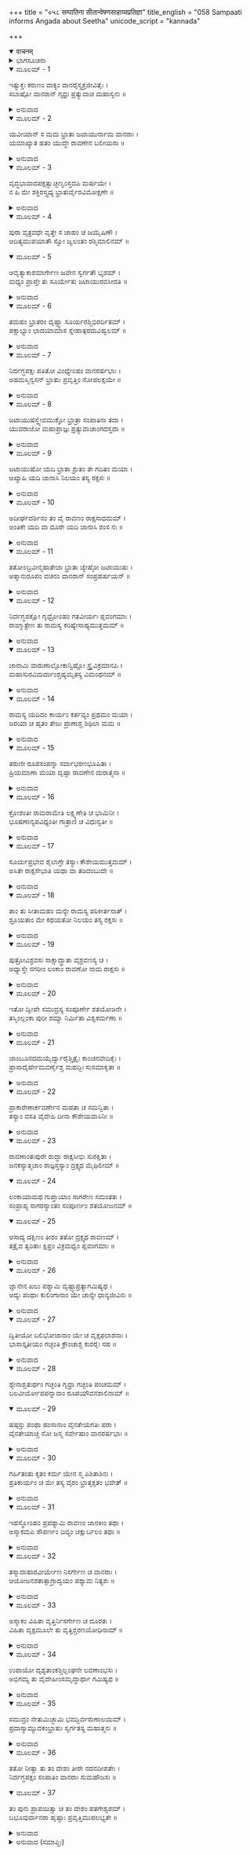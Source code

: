 +++
title = "०५८ सम्पातिना सीतान्वेषणसाहाय्यप्रतिज्ञा"
title_english = "058 Sampaati informs Angada about Seetha"
unicode_script = "kannada"

+++
<details open><summary>वाचनम्</summary>

<div class="audioEmbed"  caption="श्रीराम-हरिसीताराममूर्ति-घनपाठिभ्यां वचनम्" src="https://archive.org/download/Ramayana-recitation-Sriram-harisItArAmamUrti-Ghanapaati-v2/Kanda_4/Kanda_4_KSK-058-Sampaati_informs_Angada_about_Seetha.mp3"></div>
</details>



<details><summary>ಭಾಗಸೂಚನಾ</summary>

ಸಂಪಾತಿಯು ತನ್ನ ರೆಕ್ಕೆಗಳು ಸುಟ್ಟುಹೋದ ಕಥೆಯನ್ನು ಹೇಳಿದುದು, ಸೀತೆ ಮತ್ತು ರಾವಣನು ಇರುವ ಸ್ಥಳವನ್ನು ತಿಳಿಸಿ, ವಾನರರ ಸಹಾಯದಿಂದ ಸಮುದ್ರತೀರಕ್ಕೆ ಹೋಗಿ ತಮ್ಮನಿಗೆ ಜಲಾಂಜಲಿಯನ್ನು ನೀಡಿದುದು
</details>

<details open><summary>ಮೂಲಮ್ - 1</summary>

ಇತ್ಯುಕ್ತಃ ಕರುಣಂ ವಾಕ್ಯಂ ವಾನರೈಸ್ತ್ಯಕ್ತಜೀವಿತೈಃ ।  
ಸಬಾಷ್ಪೋ ವಾನರಾನ್ ಗೃಧ್ರಃ ಪ್ರತ್ಯುವಾಚ ಮಹಾಸ್ವನಃ ॥
</details>

<details><summary>ಅನುವಾದ</summary>

ಬದುಕಿರುವ ಆಸೆಯನ್ನೇ ಬಿಟ್ಟು ಕುಳಿತಿರುವ ವಾನರರು ಹೇಳಿದ ಕರುಣಾಜನಕ ಮಾತನ್ನು ಕೇಳಿ ಸಂಪಾತಿಯ ಕಣ್ಣುಗಳಲ್ಲಿ ನೀರು ಸುರಿಯಿತು. ಅವನು ಗಟ್ಟಿಯಾಗಿ ಹೇಳುತ್ತಾನೆ .॥1॥
</details>

<details open><summary>ಮೂಲಮ್ - 2</summary>

ಯವೀಯಾನ್ ಸ ಮಮ ಭ್ರಾತಾ ಜಟಾಯುರ್ನಾಮ ವಾನರಾಃ ।  
ಯಮಾಖ್ಯಾತ ಹತಂ ಯುದ್ಧೇ ರಾವಣೇನ ಬಲೀಯಸಾ ॥
</details>

<details><summary>ಅನುವಾದ</summary>

ವಾನರರೇ! ಮಹಾಬಲಿ ರಾವಣನಿಂದ ಯುದ್ಧದಲ್ಲಿ ಹತನಾದ ಜಟಾಯು ನನ್ನ ತಮ್ಮನಾಗಿದ್ದನು.॥2॥
</details>

<details open><summary>ಮೂಲಮ್ - 3</summary>

ವೃದ್ಧಭಾವಾದಪಕ್ಷತ್ವಾಚ್ಛಣ್ವಂಸ್ತದಪಿ  ಮರ್ಷಯೇ ।  
ನ ಹಿ ಮೇ ಶಕ್ತಿರಸ್ತ್ಯದ್ಯ ಭ್ರಾತುರ್ವೈರವಿಮೋಕ್ಷಣೇ ॥
</details>

<details><summary>ಅನುವಾದ</summary>

ನಾನು ಮುದುಕನಾದೆ, ನನ್ನ ರೆಕ್ಕೆ ಸುಟ್ಟುಹೋಗಿವೆ. ಅದರಿಂದ ನನ್ನ ತಮ್ಮನ ವೈರಿಯ ಪ್ರತೀಕಾರ ಮಾಡುವ ಶಕ್ತಿ ನನ್ನಲ್ಲಿ ಉಳಿದಿಲ್ಲ. ಅದರಿಂದಲೇ ಈ ಅಪ್ರಿಯ ಮಾತು ಕೇಳಿಯೂ ಸಹಿಸಿಕೊಂಡು ನಾನು ಸುಮ್ಮನಿದ್ದೇನೆ.॥3॥
</details>

<details open><summary>ಮೂಲಮ್ - 4</summary>

ಪುರಾ ವೃತ್ರವಧೇ ವೃತ್ತೇ ಸ ಚಾಹಂ ಚ ಜಯೈಷಿಣೌ ।  
ಆದಿತ್ಯಮುಪಯಾತೌ ಸ್ವೋ ಜ್ವಲಂತಂ ರಶ್ಮಿಮಾಲಿನಮ್ ॥
</details>

<details open><summary>ಮೂಲಮ್ - 5</summary>

ಆವೃತ್ಯಾಕಾಶಮಾರ್ಗೇಣ ಜವೇನ ಸ್ವರ್ಗತೌ ಭೃಶಮ್ ।  
ಮಧ್ಯಂ ಪ್ರಾಪ್ತೇ ತು ಸೂರ್ಯೇತು ಜಟಾಯುರವಸೀದತಿ ॥
</details>

<details><summary>ಅನುವಾದ</summary>

ಬಹಳ ಹಿಂದಿನ ಮಾತು - ಇಂದ್ರನು ವೃತ್ರಾಸುರನನ್ನು ವಧಿಸಿದಾಗ, ಇಂದ್ರನನ್ನು ಪ್ರಬಲನೆಂದು ತಿಳಿದು ನಾವಿಬ್ಬರೂ ಅವನನ್ನು ಗೆಲ್ಲುವ ಇಚ್ಛೆಯಿಂದ ಆಕಾಶಮಾರ್ಗದಿಂದ ವೇಗವಾಗಿ ಸ್ವರ್ಗಲೋಕಕ್ಕೆ ಹೋದೆವು. ಇಂದ್ರನನ್ನು ಗೆದ್ದು ಮರಳುವಾಗ ನಾವು ಇಬ್ಬರೂ ಸ್ವರ್ಗವನ್ನು ಪ್ರಕಾಶಿತಗೊಳಿಸುವ ಅಂಶಮಾಲಿ ಸೂರ್ಯನ ಬಳಿಗೆ ಹೋದೆವು. ನಮ್ಮಲ್ಲಿ ಜಟಾಯು ಸೂರ್ಯನ ಮಧ್ಯಾಹ್ನದ ಉರಿಬಿಸಿಲಿನಿಂದ ಶಿಥಿಲನಾಗ ತೊಡಗಿದನು.॥4-5॥
</details>

<details open><summary>ಮೂಲಮ್ - 6</summary>

ತಮಹಂ ಭ್ರಾತರಂ ದೃಷ್ಟ್ವಾ ಸೂರ್ಯರಶ್ಮಿಭಿರರ್ದಿತಮ್ ।  
ಪಕ್ಷಾಭ್ಯಾಂ ಛಾದಯಾಮಾಸ ಸ್ನೇಹಾತ್ಪರಮವಿಹ್ವಲಮ್ ॥
</details>

<details><summary>ಅನುವಾದ</summary>

ಸೂರ್ಯಕಿರಣಗಳಿಂದ ಪೀಡಿತನಾಗಿ, ಅತ್ಯಂತ ವ್ಯಾಕುಲನಾದ ತಮ್ಮನನ್ನು ನೋಡಿ ನಾನು ಸ್ನೇಹ ವಶದಿಂದ ನನ್ನ ಎರಡೂ ರೆಕ್ಕೆಗಳಿಂದ ಅವನನ್ನು ಮುಚ್ಚಿಬಿಟ್ಟೆ.॥6॥
</details>

<details open><summary>ಮೂಲಮ್ - 7</summary>

ನಿರ್ದಗ್ಧಪಕ್ಷಃ ಪತಿತೋ ವಿಂಧ್ಯೇಽಹಂ ವಾನರರ್ಷಭಾಃ ।  
ಅಹಮಸ್ಮಿನ್ವಸನ್ ಭ್ರಾತುಃ ಪ್ರವೃತ್ತಿಂ ನೋಪಲಕ್ಷಯೇ ॥
</details>

<details><summary>ಅನುವಾದ</summary>

ವಾನರ ಶಿರೋಮಣಿಗಳೇ! ಆಗ ನನ್ನ ಎರಡೂ ರೆಕ್ಕೆಗಳು ಸುಟ್ಟುಹೋದುವು ಮತ್ತು ನಾನು ಈ ವಿಂಧ್ಯಪರ್ವತದಲ್ಲಿ ಬಿದ್ದೆನು. ಇಲ್ಲಿ ಇದ್ದು ನನಗೆ ಎಂದೂ ತಮ್ಮನ ಸಮಾಚಾರ ಸಿಗಲಿಲ್ಲ. (ಇಂದು ಮೊಟ್ಟಮೊದಲಿಗೆ ನಿಮ್ಮಿಂದ ಅವನ ಸಾವಿನ ಸುದ್ದಿಯನ್ನು ಕೇಳುತ್ತಿದ್ದೇನೆ..॥7॥
</details>

<details open><summary>ಮೂಲಮ್ - 8</summary>

ಜಟಾಯುಷಸ್ತ್ವೇವಮುಕ್ತೋ ಭ್ರಾತ್ರಾ ಸಂಪಾತಿನಾ ತದಾ ।  
ಯುವರಾಜೋ ಮಹಾಪ್ರಾಜ್ಞಃ ಪ್ರತ್ಯುವಾಚಾಂಗದಸ್ತದಾ ॥
</details>

<details><summary>ಅನುವಾದ</summary>

ಜಟಾಯುವಿನ ಅಣ್ಣ ಸಂಪಾತಿಯು ಹೀಗೆ ಹೇಳಿದಾಗ ಪರಮ ಬುದ್ಧಿವಂತ ಯುವರಾಜ ಅಂಗದನು ಇಂತೆಂದನು.॥8॥
</details>

<details open><summary>ಮೂಲಮ್ - 9</summary>

ಜಟಾಯುಷೋ ಯದಿ ಭ್ರಾತಾ ಶ್ರುತಂ ತೇ ಗದಿತಂ ಮಯಾ ।  
ಆಖ್ಯಾಹಿ ಯದಿ ಜಾನಾಸಿ ನಿಲಯಂ ತಸ್ಯ ರಕ್ಷಸಃ ॥
</details>

<details><summary>ಅನುವಾದ</summary>

ಗೃಧ್ರರಾಜನೇ! ನೀನು ಜಟಾಯುವಿನ ಅಣ್ಣನಾಗಿದ್ದರೆ, ನಾನು ಹೇಳಿದ ಮಾತನ್ನು ನೀನು ಕೇಳಿದ್ದರೆ, ನೀನು ಆ ರಾಕ್ಷಸನ ನಿವಾಸಸ್ಥಾನ ತಿಳಿಯುತ್ತಿದ್ದರೆ, ನಮಗೆ ಹೇಳು.॥9॥
</details>

<details open><summary>ಮೂಲಮ್ - 10</summary>

ಅದೀರ್ಘದರ್ಶಿನಂ ತಂ ವೈ ರಾವಣಂ ರಾಕ್ಷಸಾಧಮಮ್ ।  
ಅಂತಿಕೇ ಯದಿ ವಾ ದೂರೇ ಯದಿ ಜಾನಾಸಿ ಶಂಸ ನಃ ॥
</details>

<details><summary>ಅನುವಾದ</summary>

ಮುಂದಾಗುವ ಅನರ್ಥವನ್ನು ತಿಳಿಯದಿರುವ ನೀಚ ರಾಕ್ಷಸ ರಾವಣನು ಇಲ್ಲಿಗೆ ಹತ್ತಿರದಲ್ಲಿರಲೀ, ದೂರದಲ್ಲಿರಲೀ, ನೀನು ತಿಳಿದಿದ್ದರೆ ನಮಗೆ ತಿಳಿಸು.॥10॥
</details>

<details open><summary>ಮೂಲಮ್ - 11</summary>

ತತೋಽಬ್ರವೀನ್ಮಹಾತೇಜಾ ಭ್ರಾತಾ ಜ್ಯೇಷ್ಠೋ ಜಟಾಯುಷಃ ।  
ಆತ್ಮಾನುರೂಪಂ ವಚನಂ ವಾನರಾನ್ ಸಂಪ್ರಹರ್ಷಯನ್ ॥
</details>

<details><summary>ಅನುವಾದ</summary>

ಜಟಾಯುವಿನ ಅಣ್ಣ ಮಹಾತೇಜಸ್ವೀ ಸಂಪಾತಿಯು ವಾನರರ ಹರ್ಷವನ್ನು ಬೆಳೆಸುತ್ತಾ ತನ್ನ ಘನತೆಗೆ ತಕ್ಕುದಾದ ಮಾತನ್ನು ಹೇಳಿದನು.॥11॥
</details>

<details open><summary>ಮೂಲಮ್ - 12</summary>

ನಿರ್ದಗ್ಧಪಕ್ಷೋ ಗೃಧ್ರೋಽಹಂ ಗತವೀರ್ಯಃ ಪ್ಲವಂಗಮಾಃ ।  
ರಾಙ್ಮಾತ್ರೇಣ ತು ರಾಮಸ್ಯ ಕರಿಷ್ಯೇಸಾಹ್ಯಮುತ್ತಮಮ್ ॥
</details>

<details><summary>ಅನುವಾದ</summary>

ವಾನರರೇ! ನನ್ನ ರೆಕ್ಕೆಗಳು ಸುಟ್ಟುಹೋಗಿವೆ, ಶಕ್ತಿಗುಂದಿ ಹೋಗಿದೆ. (ಆದ್ದರಿಂದ ಶರೀರದಿಂದ ಯಾವುದೇ ಸಹಾಯ ಮಾಡಲಾರೆ ಆದರೆ) ಮಾತಿನಿಂದ ಶ್ರೀರಾಮನಿಗೆ ಉತ್ತಮ ಸಹಾಯ ಖಂಡಿತವಾಗಿ ಮಾಡುವೆನು.॥12॥
</details>

<details open><summary>ಮೂಲಮ್ - 13</summary>

ಜಾನಾಮಿ ವಾರುಣಾಲ್ಲೋಕಾನ್ವಿಷ್ಣೋ ಸ್ತ್ರೈವಿಕ್ರಮಾನಪಿ ।  
ಮಹಾಸುರವಿಮರ್ದಾಂಶ್ಚಹ್ಯಮೃತಸ್ಯ ವಿಮಂಥನಮ್ ॥
</details>

<details><summary>ಅನುವಾದ</summary>

ನಾನು ವರುಣ ಲೋಕವನ್ನು ತಿಳಿದಿರುವೆನು. ವಾಮನಾವತಾರದಲ್ಲಿ ಭಗವಾನ್ ವಿಷ್ಣು ಮೂರು ಹೆಜ್ಜೆಗಳನ್ನು ಎಲ್ಲೆಲ್ಲಿ ಇಟ್ಟಿದ್ದನೋ ಆ ಸ್ಥಾನಗಳನ್ನು ಬಲ್ಲೆನು. ಅಮೃತಮಂಥನ - ದೇವಾಸುರರ ಸಂಗ್ರಾಮ ಇದೂ ಕೂಡ ನಾನು ನೋಡಿದ, ತಿಳಿದ ಘಟನೆಗಳಾಗಿವೆ.॥13॥
</details>

<details open><summary>ಮೂಲಮ್ - 14</summary>

ರಾಮಸ್ಯ ಯದಿದಂ ಕಾರ್ಯಂ ಕರ್ತವ್ಯಂ ಪ್ರಥಮಂ ಮಯಾ ।  
ಜರಯಾ ಚ ಹೃತಂ ತೇಜಃ ಪ್ರಾಣಾಶ್ಚ ಶಿಥಿಲಾ ಮಮ ॥
</details>

<details><summary>ಅನುವಾದ</summary>

ವೃದ್ಧಾವಸ್ಥೆಯು ನನ್ನ ತೇಜಸ್ಸು ಕಸಿದುಕೊಂಡಿದೆ, ನನ್ನ ಪ್ರಾಣಶಕ್ತಿಯೂ ಶಿಥಿಲವಾಗಿದೆ, ಹೀಗಿದ್ದರೂ ಶ್ರೀರಾಮಚಂದ್ರನ ಈ ಕಾರ್ಯವನ್ನು ನಾನು ಮೊಟ್ಟ ಮೊದಲಿಗೆ ಮಾಡಬೇಕು.॥14॥
</details>

<details open><summary>ಮೂಲಮ್ - 15</summary>

ತರುಣೀ ರೂಪಸಂಪನ್ನಾ ಸರ್ವಾಭರಣಭೂಷಿತಾ ।  
ಹ್ರಿಯಮಾಣಾ ಮಯಾ ದೃಷ್ಟಾ ರಾವಣೇನ ದುರಾತ್ಮನಾ ॥
</details>

<details><summary>ಅನುವಾದ</summary>

ಒಂದು ದಿನ ದುರಾತ್ಮಾ ರಾವಣನು ಎಲ್ಲ ಪ್ರಕರಾದ ಒಡವೆಗಳಿಂದ ಅಲಂಕೃತಳಾದ ಓರ್ವ ರೂಪವತಿ ಯುವತಿಯನ್ನು ಕದ್ದು ಕೊಂಡು ಹೋಗುವುದನ್ನು ನಾನು ನೋಡಿದ್ದೆ.॥15॥
</details>

<details open><summary>ಮೂಲಮ್ - 16</summary>

ಕ್ರೋಶಂತೀ ರಾಮರಾಮೇತಿ ಲಕ್ಷ್ಮಣೇತಿ ಚ ಭಾಮಿನೀ ।  
ಭೂಷಣಾನ್ಯಪವಿಧ್ಯಂತೀ ಗಾತ್ರಾಣಿ ಚ ವಿಧುನ್ವತೀ ॥
</details>

<details><summary>ಅನುವಾದ</summary>

ಆ ಮಾನಿನೀದೇವಿಯು ಹಾ ರಾಮಾ! ಹಾ ರಾಮಾ! ಹಾ ಲಕ್ಷ್ಮಣಾ! ಎಂದು ಕೂಗುತ್ತಾ, ತನ್ನ ಒಡವೆಗಳನ್ನು ಕಿತ್ತೊಗೆಯುತ್ತಾ, ಶರೀರ ನಡುಗುತ್ತಾ ಇದ್ದು ಚಡಪಡಿಸುತ್ತಿದ್ದಳು.॥16॥
</details>

<details open><summary>ಮೂಲಮ್ - 17</summary>

ಸೂರ್ಯಪ್ರಭೇವ ಶೈಲಾಗ್ರೇ ತಸ್ಯಾಃ ಕೌಶೇಯಮುತ್ತಮಮ್ ।  
ಅಸಿತೇ ರಾಕ್ಷಸೇಭಾತಿ ಯಥಾ ವಾ ತಡಿದಂಬುದೇ ॥
</details>

<details><summary>ಅನುವಾದ</summary>

ಆಕೆಯ ಸುಂದರ ರೇಶ್ಮೆಪೀತಾಂಬರವು ಉದಯಾ ಚಲದಲ್ಲಿ ಚೆಲ್ಲಿದ ಬಾಲಸೂರ್ಯನ ಪ್ರಭೆಯಂತೆ ಸುಶೋಭಿತವಾಗಿತ್ತು. ಅವಳು ಆ ಕಪ್ಪಾದ ರಾಕ್ಷಸನ ಬಳಿಯಲ್ಲಿ ಕರಿಮೋಡಗಳಲ್ಲಿ ಹೊಳೆಯುತ್ತಿದ್ದ ವಿದ್ಯುತ್ತಿನಂತೆ ಪ್ರಕಾಶಿಸುತ್ತಿದ್ದಳು.॥17॥
</details>

<details open><summary>ಮೂಲಮ್ - 18</summary>

ತಾಂ ತು ಸೀತಾಮಹಂ ಮನ್ಯೇ ರಾಮಸ್ಯ ಪರಿಕೀರ್ತನಾತ್ ।  
ಶ್ರೂಯತಾಂ ಮೇ ಕಥಯತೋ ನಿಲಯಂ ತಸ್ಯ ರಕ್ಷಸಃ ॥
</details>

<details><summary>ಅನುವಾದ</summary>

ಶ್ರೀರಾಮನ ಹೆಸರನ್ನು ಕೂಗುತ್ತಿರುವುದರಿಂದ ಅವಳು ಸೀತೆಯೇ ಆಗಿದ್ದಳು ಎಂದು ನಾನು ತಿಳಿದೆ. ಈಗ ನಾನು ಆ ರಾಕ್ಷಸನಿರುವ ಸ್ಥಳವನ್ನು, ಮನೆಯನ್ನು ಹೇಳುತ್ತೇನೆ, ಕೇಳಿರಿ.॥18॥
</details>

<details open><summary>ಮೂಲಮ್ - 19</summary>

ಪುತ್ರೋವಿಶ್ರವಸಃ ಸಾಕ್ಷಾದ್ಭ್ರಾತಾ ವೈಶ್ರವಣಸ್ಯ ಚ ।  
ಅಧ್ಯಾಸ್ತೇ ನಗರೀಂ ಲಂಕಾಂ ರಾವಣೋ ನಾಮ ರಾಕ್ಷಸಃ ॥
</details>

<details><summary>ಅನುವಾದ</summary>

ರಾವಣನೆಂಬ ರಾಕ್ಷಸನು ಮಹರ್ಷಿ ವಿಶ್ರವಸ್ಸುವಿನ ಪುತ್ರನು, ಕುಬೇರನ ತಮ್ಮನು. ಅವನು ಲಂಕೆ ಎಂಬ ನಗರಿಯಲ್ಲಿ ವಾಸವಾಗಿದ್ದಾನೆ.॥19॥
</details>

<details open><summary>ಮೂಲಮ್ - 20</summary>

ಇತೋ ದ್ವೀಪೇ ಸಮುದ್ರಸ್ಯ ಸಂಪೂರ್ಣೇ ಶತಯೋಜನೇ ।  
ತಸ್ಮಿಂಲ್ಲಂಕಾ ಪುರೀ ರಮ್ಯಾ ನಿರ್ಮಿತಾ ವಿಶ್ವಕರ್ಮಣಾ ॥
</details>

<details><summary>ಅನುವಾದ</summary>

ಇಲ್ಲಿಂದ ಪೂರಾ ನೂರು ಯೋಜನ ಅಂತರದ ಸಮುದ್ರದಲ್ಲಿ ಒಂದು ದ್ವೀಪವಿದೆ. ಅಲ್ಲಿ ವಿಶ್ವಕರ್ಮನು ಅತ್ಯಂತ ರಮಣೀಯ ಲಂಕಾಪುರಿಯನ್ನು ನಿರ್ಮಿಸಿರುವನು.॥20॥
</details>

<details open><summary>ಮೂಲಮ್ - 21</summary>

ಜಾಂಬೂನದಮಯೈರ್ದ್ವಾರೈಶ್ಚಿತ್ರೈಃ ಕಾಂಚನವೇದಿಕೈಃ ।  
ಪ್ರಾಸಾದೈರ್ಹೇಮವರ್ಣೈಶ್ಚ ಮಹದ್ಭಿಃ ಸುಸಮಾಕೃತಾ ॥
</details>

<details><summary>ಅನುವಾದ</summary>

ಅದರ ವಿಚಿತ್ರ ಬಾಗಿಲುಗಳು, ದೊಡ್ಡ-ದೊಡ್ಡ ಭವನಗಳು ಚಿನ್ನದಿಂದ ಮಾಡಿದ್ದಾಗಿವೆ. ಅದರೊಳಗೆ ಬಂಗಾರದ ವೇದಿಗಳು ಎಲ್ಲೆಡೆ ಕಾಣುತ್ತವೆ.॥21॥
</details>

<details open><summary>ಮೂಲಮ್ - 22</summary>

ಪ್ರಾಕಾರೇಣಾರ್ಕವರ್ಣೇನ ಮಹತಾ ಚ ಸಮನ್ವಿತಾ ।  
ತಸ್ಯಾಂ ವಸತಿ ವೈದೇಹಿ ದೀನಾ ಕೌಶೇಯವಾಸಿನೀ ॥
</details>

<details><summary>ಅನುವಾದ</summary>

ಆ ನಗರದ ಸುತ್ತಲ ಕೋಟೆ ಬಹಳ ದೊಡ್ಡದಾಗಿದ್ದು ಸೂರ್ಯನಂತೆ ಹೊಳೆಯುತ್ತಿದೆ. ಅದರೊಳಗೆ ಹಳದಿಬಣ್ಣದ ರೇಶ್ಮೆಸೀರೆಯನ್ನುಟ್ಟಿದ್ದ ವೈದೇಹಿಯು ಬಹಳ ದುಃಖದಿಂದ ವಾಸಿಸುತ್ತಿರುವಳು.॥22॥
</details>

<details open><summary>ಮೂಲಮ್ - 23</summary>

ರಾವಣಾಂತಃಪುರೇ ರುದ್ಧಾ ರಾಕ್ಷಸೀಭಿಃ ಸುರಕ್ಷಿತಾ ।  
ಜನಕಸ್ಯಾತ್ಮಜಾಂ ರಾಜ್ಞಸ್ತಸ್ಯಾಂ ದ್ರಕ್ಷ್ಯಥ ಮೈಥಿಲೀಮ್ ॥
</details>

<details open><summary>ಮೂಲಮ್ - 24</summary>

ಲಂಕಾಯಾಮಥ ಗುಪ್ತಾಯಾಂ ಸಾಗರೇಣ ಸಮಂತತಃ ।  
ಸಂಪ್ರಾಪ್ಯ ಸಾಗರಸ್ಯಾಂತಂ ಸಂಪೂರ್ಣಂ ಶತಯೋಜನಮ್ ॥
</details>

<details open><summary>ಮೂಲಮ್ - 25</summary>

ಆಸಾದ್ಯ ದಕ್ಷಿಣಂ ತೀರಂ ತತೋ ದ್ರಕ್ಷ್ಯಥ ರಾವಣಮ್ ।  
ತತ್ರೈವ ತ್ವರಿತಾಃ ಕ್ಷಿಪ್ರಂ ವಿಕ್ರಮಧ್ವಂ ಪ್ಲವಂಗಮಾಃ ॥
</details>

<details><summary>ಅನುವಾದ</summary>

ಲಂಕೆಯು ಸುತ್ತಲೂ ಸಮುದ್ರದಿಂದ ಸುರಕ್ಷಿತವಾಗಿದೆ. ನೂರು ಯೋಜನ ಸಮುದ್ರವನ್ನು ದಾಟಿ ಅದರ ದಕ್ಷಿಣ ತೀರಕ್ಕೆ ಮುಟ್ಟಿದಾಗ ನೀವು ರಾವಣನನ್ನು ನೋಡಬಹುದು. ಆದ್ದರಿಂದ ವಾನರರೇ! ಸಮುದ್ರವನ್ನು ದಾಟುವುದರಲ್ಲೇ ಬೇಗನೇ ತಮ್ಮ ಪರಾಕ್ರಮವನ್ನು ಪ್ರಕಟಿಸಿರಿ.॥23-25॥
</details>

<details open><summary>ಮೂಲಮ್ - 26</summary>

ಜ್ಞಾನೇನ ಖಲು ಪಶ್ಯಾಮಿ ದೃಷ್ಟ್ವಾಪ್ರತ್ಯಾಗಮಿಷ್ಯಥ ।  
ಆದ್ಯಃ ಪಂಥಾಃ ಕುಲಿಂಗಾನಾಂ ಯೇ ಚಾನ್ಯೇ ಧಾನ್ಯಜೀವಿನಃ ॥
</details>

<details><summary>ಅನುವಾದ</summary>

ನಿಶ್ಚಯವಾಗಿ ನೀವು ಸೀತೆಯ ದರ್ಶನ ಮಾಡಿ ಮರಳುವಿರಿ, ಎಂದು ನಾನು ಜ್ಞಾನದೃಷ್ಟಿಯಿಂದ ನೋಡುತ್ತಿದ್ದೇನೆ. ಆಕಾಶದ ಮೊದಲ ಮಾರ್ಗ ಗುಬ್ಬಚ್ಚಿ ಹಾಗೂ ಧಾನ್ಯ ತಿನ್ನುವ ಪಕ್ಷಿಗಳದ್ದಾಗಿದೆ.॥26॥
</details>

<details open><summary>ಮೂಲಮ್ - 27</summary>

ದ್ವಿತೀಯೋ ಬಲಿಭೋಜಾನಾಂ ಯೇ ಚ ವೃಕ್ಷಫಲಾಶನಾಃ ।  
ಭಾಸಾಸ್ತೃತೀಯಂ ಗಚ್ಛಂತಿ ಕ್ರೌಂಚಾಶ್ಚ ಕುರರೈಃ ಸಹ ॥
</details>

<details><summary>ಅನುವಾದ</summary>

ಅದರ ಮೇಲಿನ ಮಾರ್ಗ ಕಾಗೆಗಳ ಹಾಗೂ ಮರಗಳ ಹಣ್ಣು ತಿಂದು ಇರುವ ಇತರ ಪಕ್ಷಿಗಳದ್ದಾಗಿದೆ. ಅದರ ಮೇಲಿನ ಆಕಾಶದ ಮೂರನೆಯ ಮಾರ್ಗದಲ್ಲಿ ಭಾಸಪಕ್ಷಿಗಳು, ಕ್ರೌಂಚ ಮತ್ತು ಕುರರ ಪಕ್ಷಿಗಳು ಹಾರಬಲ್ಲರು.॥27॥
</details>

<details open><summary>ಮೂಲಮ್ - 28</summary>

ಶ್ಯೇನಾಶ್ಚತುರ್ಥಂ ಗಚ್ಛಂತಿ ಗೃಧ್ರಾ ಗಚ್ಛಂತಿ ಪಂಚಮಮ್ ।  
ಬಲವೀರ್ಯೋಪಪನ್ನಾನಾಂ ರೂಪಯೌವನಶಾಲಿನಾಮ್ ॥
</details>

<details open><summary>ಮೂಲಮ್ - 29</summary>

ಷಷ್ಠಸ್ತು ಪಂಥಾ ಹಂಸಾನಾಂ ವೈನತೇಯಗತಿಃ ಪರಾ ।  
ವೈನತೇಯಾಚ್ಚ ನೋ ಜನ್ಮ ಸರ್ವೇಷಾಂ ವಾನರರ್ಷಭಾಃ ॥
</details>

<details><summary>ಅನುವಾದ</summary>

ಗಿಡುಗಗಳು ನಾಲ್ಕನೆಯ ಮತ್ತು ಹದ್ದು ಐದನೆಯ ಮಾರ್ಗದಲ್ಲಿ ಹಾರಾಡುತ್ತವೆ. ರೂಪ, ಬಲ, ಪರಾಕ್ರಮದಿಂದ ಸಂಪನ್ನ, ಯೌವನದಿಂದ ಸುಶೋಭಿತ ಹಂಸಗಳ ಮಾರ್ಗ ಆರನೆಯದಾಗಿದೆ. ಅದಕ್ಕಿಂತಲೂ ಎತ್ತರ ಗರುಡ ಹಾರಬಲ್ಲನು. ವಾನರ ಶಿರೋಮಣಿಗಳೇ! ನಮ್ಮೆಲ್ಲರ ಜನ್ಮ ಗರುಡನಿಂದಲೇ ಆಗಿದೆ.॥28-29॥
</details>

<details open><summary>ಮೂಲಮ್ - 30</summary>

ಗರ್ಹಿತಂತು ಕೃತಂ ಕರ್ಮ ಯೇನ ಸ್ಮ ಪಿಶಿತಾಶಿನಃ ।  
ಪ್ರತಿಕಾರ್ಯಂ ಚ ಮೇ ತಸ್ಯ ವೈರಂ ಭ್ರಾತೃಕೃತಂ ಭವೇತ್ ॥
</details>

<details><summary>ಅನುವಾದ</summary>

ಆದರೆ ಹಿಂದಿನ ಜನ್ಮದಲ್ಲಿ ನಮ್ಮಿಂದ ಯಾವುದೋ ನಿಂದಿತಕರ್ಮ ನಡೆದು ಹೋಗಿತ್ತು, ಇದರಿಂದಾಗಿ ಈಗ ನಾವು ಮಾಂಸಾಹಾರಿಗಳಾಗಬೇಕಾಯಿತು. ನಿಮಗೆ ಸಹಾಯ ಮಾಡಿ ರಾವಣನಿಗೆ ನನ್ನ ತಮ್ಮನ ವೈರದ ಪ್ರತಿಕಾರ ಮಾಡಬೇಕಾಗಿದೆ.॥30॥
</details>

<details open><summary>ಮೂಲಮ್ - 31</summary>

ಇಹಸ್ಥೋಽಹಂ ಪ್ರಪಶ್ಯಾಮಿ ರಾವಣಂ ಜಾನಕೀಂ ತಥಾ ।  
ಅಸ್ಮಾಕಮಪಿ ಸೌಪರ್ಣಂ ದಿವ್ಯಂ ಚಕ್ಷುರ್ಬಲಂ ತಥಾ ॥
</details>

<details><summary>ಅನುವಾದ</summary>

ನಾನು ಇಲ್ಲಿಂದಲೇ ರಾವಣ ಮತ್ತು ಜಾನಕಿಯನ್ನು ನೋಡುತ್ತೇನೆ. ನಮ್ಮಲ್ಲಿಯೂ ಗರುಡನಂತೆ ದೂರದವರೆಗೆ ನೋಡುವ ದಿವ್ಯಶಕ್ತಿ ಇದೆ.॥31॥
</details>

<details open><summary>ಮೂಲಮ್ - 32</summary>

ತಸ್ಮಾದಾಹಾರವೀರ್ಯೇಣ ನಿಸರ್ಗೇಣ ಚ ವಾನರಾಃ ।  
ಆಯೋಜನಶತಾತ್ಸಾಗ್ರಾದ್ವಯಂ ಪಶ್ಯಾಮ ನಿತ್ಯಶಃ ॥
</details>

<details><summary>ಅನುವಾದ</summary>

ಅದಕ್ಕಾಗಿ ವಾನರರೇ! ನಾವು ಭೋಜನ ಜನಿತ ಬಲದಿಂದ ಹಾಗೂ ಸ್ವಾಭಾವಿಕ ಶಕ್ತಿಯಿಂದಲೂ ನೂರು ಯೋಜನ ಮತ್ತು ಅದಕ್ಕಿಂತಲೂ ಮುಂದೆಯೂ ನೋಡಬಲ್ಲೆವು.॥32॥
</details>

<details open><summary>ಮೂಲಮ್ - 33</summary>

ಅಸ್ಮಾಕಂ ವಿಹಿತಾ ವೃತ್ತಿರ್ನಿಸರ್ಗೇಣ ಚ ದೂರತಃ ।  
ವಿಹಿತಾ ವೃಕ್ಷಮೂಲೇ ತು ವೃತ್ತಿಶ್ಚರಣಯೋಧಿನಾಮ್ ॥
</details>

<details><summary>ಅನುವಾದ</summary>

ಜಾತಿಯ ಸ್ವಭಾವಕ್ಕನುಸಾರ ನಮ್ಮ ಜೀವನ ವೃತ್ತಿ ದೂರದಿಂದ ನೋಡಿ ದೂರದಲ್ಲಿರುವ ಭಕ್ಷ್ಯವಿಶೇಷದಿಂದ ನಿಯಮಿಸಲ್ಪಟ್ಟಿದೆ. ಕೋಳಿಯೇ ಮೊದಲಾದ ಪಕ್ಷಿಗಳ ಜೀವನ ವೃತ್ತಿಯು ಮರಗಳ ಬೇರುಗಳವರೆಗೆ ಸೀಮಿತವಾಗಿದೆ - ಅವುಗಳು ಅಲ್ಲಿ ಸಿಗುವುದರಿಂದಲೇ ಜೀವನ ನಿರ್ವಾಹ ಮಾಡುವವು.॥33॥
</details>

<details open><summary>ಮೂಲಮ್ - 34</summary>

ಉಪಾಯೋ ದೃಶ್ಯತಾಂಕಶ್ಚಿಲ್ಲಂಘನೇ ಲವಣಾಂಭಸಃ ।  
ಅಭಿಗಮ್ಯ ತು ವೈದೇಹೀಂಸಮೃದ್ಧಾರ್ಥಾ ಗಮಿಷ್ಯಥ ॥
</details>

<details><summary>ಅನುವಾದ</summary>

ಈಗ ನೀವು ವಿದೇಹಕುಮಾರೀ ಸೀತೆಯ ಬಳಿಗೆ ಹೋಗಿ ಸಫಲ ಮನೋರಥರಾಗಿ ಕಿಷ್ಕಿಂಧೆಗೆ ಮರಳಲು ಈ ಉಪ್ಪುನೀರಿನ ಸಮುದ್ರವನ್ನು ದಾಟುವ ಯಾವುದಾದರೂ ಉಪಾಯ ಯೋಚಿಸಿರಿ.॥34॥
</details>

<details open><summary>ಮೂಲಮ್ - 35</summary>

ಸಮುದ್ರಂ ನೇತುಮಿಚ್ಛಾಮಿ ಭವದ್ಭಿರ್ವರುಣಾಲಯಮ್ ।  
ಪ್ರದಾಸ್ಯಾಮ್ಯುದಕಂಭ್ರಾತುಃ ಸ್ವರ್ಗತಸ್ಯ ಮಹಾತ್ಮನಃ ॥
</details>

<details><summary>ಅನುವಾದ</summary>

ಈಗ ನಾನು ನಿಮ್ಮ ಸಹಾಯದಿಂದ ಸಮುದ್ರದ ತೀರಕ್ಕೆ ಹೋಗಲು ಬಯಸುತ್ತೇನೆ. ಅಲ್ಲಿ ನನ್ನ ಸ್ವರ್ಗಸ್ಥನಾದ ತಮ್ಮ ಮಹಾತ್ಮಾ ಜಟಾಯುವಿಗೆ ಜಲಾಂಜಲಿಯನ್ನು ಕೊಡುವೆನು.॥35॥
</details>

<details open><summary>ಮೂಲಮ್ - 36</summary>

ತತೋ ನೀತ್ವಾ ತು ತಂ ದೇಶಂ ತೀರೇ ನದನದೀಪತೇಃ ।  
ನಿರ್ದಗ್ಧಪಕ್ಷಂ ಸಂಪಾತಿಂ ವಾನರಾಃ ಸುಮಹೌಜಸಃ ॥
</details>

<details open><summary>ಮೂಲಮ್ - 37</summary>

ತಂ ಪುನಃ ಪ್ರಾಪಯಿತ್ವಾ ಚ ತಂ ದೇಶಂ ಪತಗೇಶ್ವರಮ್ ।  
ಬಭೂವುರ್ವಾನರಾ ಹೃಷ್ಟಾಃ ಪ್ರವೃತ್ತಿಮುಪಲಭ್ಯತೇ ॥
</details>

<details><summary>ಅನುವಾದ</summary>

ಇದನ್ನು ಕೇಳಿ ಮಹಾಪರಾಕ್ರಮಿ ವಾನರರು ರೆಕ್ಕೆ ಸುಟ್ಟು ಹೋದ ಪಕ್ಷಿರಾಜ ಸಂಪಾತಿಯನ್ನು ಎತ್ತಿಕೊಂಡು ಸಮುದ್ರದ ತೀರಕ್ಕೆ ಕೊಂಡು ಹೋದರು ಹಾಗೂ ಜಲಾಂಜಲಿ ಕೊಟ್ಟ ಬಳಿಕ ಪುನಃ ಹಿಂದಿನ ಜಾಗಕ್ಕೆ ತಂದರು. ಅವನ ಬಾಯಿಯಿಂದ ಸೀತೆಯ ಸಮಾಚಾರ ಕೇಳಿ ವಾನರರಿಗೆ ಬಹಳ ಪ್ರಸನ್ನತೆ ಉಂಟಾಯಿತು.॥36-37॥
</details>

<details><summary>ಅನುವಾದ (ಸಮಾಪ್ತಿಃ)</summary>

ಶ್ರೀ ವಾಲ್ಮೀಕಿವಿರಚಿತ ಆರ್ಷರಾಮಾಯಣ ಆದಿಕಾವ್ಯದ ಕಿಷ್ಕಿಂಧಾಕಾಂಡದ ಐವತ್ತೆಂಟನೆಯ ಸರ್ಗ ಸಂಪೂರ್ಣವಾಯಿತು. ॥58॥
</details>
